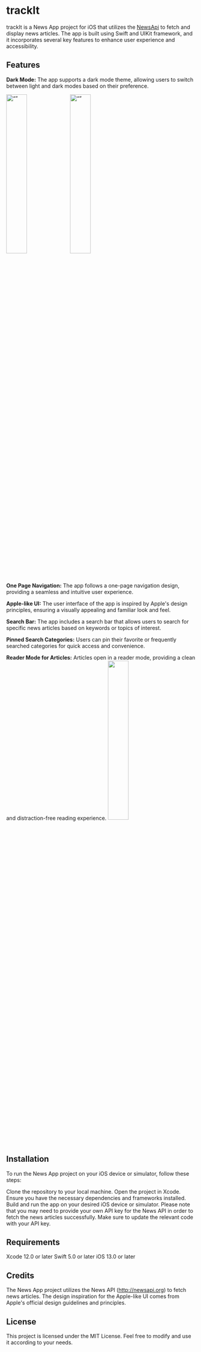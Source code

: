 # trackIt

trackIt is a News App project for iOS that utilizes the [NewsApi](https://newsapi.org) to fetch and display news articles. The app is built using Swift and UIKit framework, and it incorporates several key features to enhance user experience and accessibility.

## Features

**Dark Mode:** The app supports a dark mode theme, allowing users to switch between light and dark modes based on their preference. 
<p float="left">
<img src="https://user-images.githubusercontent.com/80788036/245092928-f9a8e735-7d18-4935-8a4d-06f7431ace30.png" alt= “” width="33%"/>
<img src="https://user-images.githubusercontent.com/80788036/245092899-ddde80e5-c67b-44e3-a176-ffa35a5db81a.png" alt= “” width="33%" />
</p>

**One Page Navigation:** The app follows a one-page navigation design, providing a seamless and intuitive user experience.

**Apple-like UI:** The user interface of the app is inspired by Apple's design principles, ensuring a visually appealing and familiar look and feel.

**Search Bar:** The app includes a search bar that allows users to search for specific news articles based on keywords or topics of interest.

**Pinned Search Categories:** Users can pin their favorite or frequently searched categories for quick access and convenience.

**Reader Mode for Articles:** Articles open in a reader mode, providing a clean and distraction-free reading experience. 
<img src="https://user-images.githubusercontent.com/80788036/245092979-bed6f5db-fad4-466b-8daa-dc07af2d9df7.png" width="33%">


## Installation

To run the News App project on your iOS device or simulator, follow these steps:

Clone the repository to your local machine.
Open the project in Xcode.
Ensure you have the necessary dependencies and frameworks installed.
Build and run the app on your desired iOS device or simulator.
Please note that you may need to provide your own API key for the News API in order to fetch the news articles successfully. Make sure to update the relevant code with your API key.

## Requirements

Xcode 12.0 or later
Swift 5.0 or later
iOS 13.0 or later


## Credits

The News App project utilizes the News API (http://newsapi.org) to fetch news articles. The design inspiration for the Apple-like UI comes from Apple's official design guidelines and principles.

## License

This project is licensed under the MIT License. Feel free to modify and use it according to your needs.

